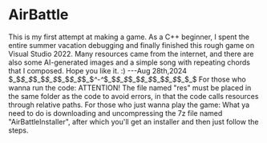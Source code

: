 # AirBattle
This is my first attempt at making a game. As a C++ beginner, I spent the entire summer vacation debugging and finally finished this rough game on Visual Studio 2022. Many resources came from the internet, and there are also some AI-generated images and a simple song with repeating chords that I composed. Hope you like it. :) ---Aug 28th,2024
$_$_$_$_$_$_$_$_$_$_$_$_$_$_^-^_$_$_$_$_$_$_$_$_$_$_$_$_$_$_$
For those who wanna run the code:
ATTENTION! The file named "res" must be placed in the same folder as the code to avoid errors, in that the code calls resources through relative paths.
For those who just wanna play the game:
What ya need to do is downloading and uncompressing the 7z file named "AirBattleInstaller", after which you'll get an installer and then just follow the steps.
